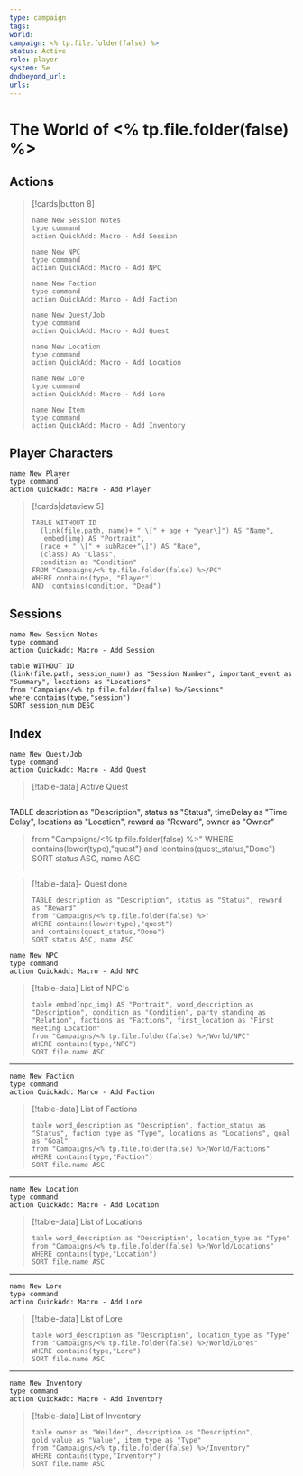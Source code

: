 ```yaml
---
type: campaign
tags: 
world: 
campaign: <% tp.file.folder(false) %>
status: Active
role: player
system: 5e
dndbeyond_url: 
urls:
---
```

# The World of <% tp.file.folder(false) %>
## Actions
>[!cards|button 8]
>```button
> name New Session Notes
> type command
> action QuickAdd: Macro - Add Session
> ```
> ```button
> name New NPC
> type command
> action QuickAdd: Macro - Add NPC
> ```
> ```button
> name New Faction
> type command
> action QuickAdd: Marco - Add Faction
> ```
>```button
> name New Quest/Job
> type command
> action QuickAdd: Macro - Add Quest
> ```
>```button
> name New Location
> type command
> action QuickAdd: Macro - Add Location
> ```
> ```button
> name New Lore
> type command
> action QuickAdd: Macro - Add Lore
> ```
> ```button
> name New Item
> type command
> action QuickAdd: Macro - Add Inventory
> ```

## Player Characters
```button
name New Player
type command
action QuickAdd: Macro - Add Player
```

> [!cards|dataview 5]
> ```dataview
> TABLE WITHOUT ID
>	(link(file.path, name)+ " \[" + age + "year\]") AS "Name",
>	 embed(img) AS "Portrait",
>	(race + " \[" + subRace+"\]") AS "Race",
>	(class) AS "Class",
>	condition as "Condition"
> FROM "Campaigns/<% tp.file.folder(false) %>/PC"
> WHERE contains(type, "Player") 
>AND !contains(condition, "Dead")
> ```
## Sessions

```button
name New Session Notes
type command
action QuickAdd: Macro - Add Session
```

```dataview
table WITHOUT ID
(link(file.path, session_num)) as "Session Number", important_event as "Summary", locations as "Locations"
from "Campaigns/<% tp.file.folder(false) %>/Sessions"
where contains(type,"session")
SORT session_num DESC
```

## Index
```button
name New Quest/Job
type command
action QuickAdd: Macro - Add Quest
```
> [!table-data] Active Quest
>```dataview
TABLE description as "Description", status as "Status", timeDelay as "Time Delay", locations as "Location", reward as "Reward", owner as "Owner"
> from "Campaigns/<% tp.file.folder(false) %>"
> WHERE contains(lower(type),"quest")
> and !contains(quest_status,"Done")
> SORT status ASC, name ASC
> ```

> [!table-data]- Quest done
>```dataview
> TABLE description as "Description", status as "Status", reward as "Reward"
> from "Campaigns/<% tp.file.folder(false) %>"
> WHERE contains(lower(type),"quest")
> and contains(quest_status,"Done")
> SORT status ASC, name ASC
> ```

 ```button
name New NPC
type command
action QuickAdd: Macro - Add NPC
 ```
 
> [!table-data] List of NPC's
>```dataview
> table embed(npc_img) AS "Portrait", word_description as "Description", condition as "Condition", party_standing as "Relation", factions as "Factions", first_location as "First Meeting Location"
> from "Campaigns/<% tp.file.folder(false) %>/World/NPC"
> WHERE contains(type,"NPC") 
> SORT file.name ASC
> ```

---

 ```button
name New Faction
type command
action QuickAdd: Marco - Add Faction
 ```

> [!table-data] List of Factions
>```dataview
> table word_description as "Description", faction_status as "Status", faction_type as "Type", locations as "Locations", goal as "Goal"
> from "Campaigns/<% tp.file.folder(false) %>/World/Factions"
> WHERE contains(type,"Faction") 
> SORT file.name ASC
> ```

---

```button
name New Location
type command
action QuickAdd: Macro - Add Location
 ```

> [!table-data] List of Locations
>```dataview
> table word_description as "Description", location_type as "Type"
> from "Campaigns/<% tp.file.folder(false) %>/World/Locations"
> WHERE contains(type,"Location") 
> SORT file.name ASC
> ```

---

```button
name New Lore
type command
action QuickAdd: Macro - Add Lore
 ```

> [!table-data] List of Lore
>```dataview
> table word_description as "Description", location_type as "Type"
> from "Campaigns/<% tp.file.folder(false) %>/World/Lores"
> WHERE contains(type,"Lore") 
> SORT file.name ASC
> ```

---

```button
name New Inventory
type command
action QuickAdd: Macro - Add Inventory
 ```

> [!table-data] List of Inventory
>```dataview
> table owner as "Weilder", description as "Description", gold_value as "Value", item_type as "Type"
> from "Campaigns/<% tp.file.folder(false) %>/Inventory"
> WHERE contains(type,"Inventory") 
> SORT file.name ASC
> ```
